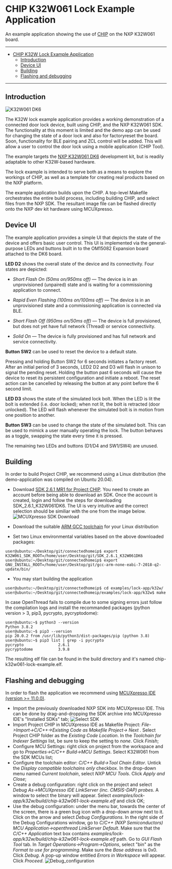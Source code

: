 # CHIP K32W061 Lock Example Application

An example application showing the use of
[CHIP](https://github.com/project-chip/connectedhomeip) on the NXP K32W061 board.

<hr>

-   [CHIP K32W Lock Example Application](#chip-k32w-lock-example-application)
    -   [Introduction](#introduction)
    -   [Device UI](#device-ui)
    -   [Building](#building)
    -   [Flashing and debugging](#flashdebug)
<hr>

<a name="intro"></a>

## Introduction

![K32W061 DK6](doc/images/k32w-dk6.jpg)

The K32W lock example application provides a working demonstration of a
connected door lock device, built using CHIP, and the NXP K32W061 SDK.
The functionality at this moment is limited and the demo app can be used
for changing the state of a door lock and also for factoryreset the board.
Soon, functionality for BLE pairing and ZCL control will be added. This
will allow a user to control the door lock using a mobile application (CHIP Tool).

The example targets the
[NXP K32W061 DK6](https://www.nxp.com/products/wireless/thread/k32w061-41-high-performance-secure-and-ultra-low-power-mcu-for-zigbeethread-and-bluetooth-le-5-0-with-built-in-nfc-option:K32W061_41)
development kit, but is readily adaptable to other K32W-based hardware.

The lock example is intended to serve both as a means to explore the workings of
CHIP, as well as a template for creating real products based on the NXP
platform.

The example application builds upon the CHIP. A top-level Makefile orchestrates
the entire build process, including building CHIP, and select files from the
NXP SDK. The resultant image file can be flashed directly onto the NXP dev
kit hardware using MCUXpresso.

## Device UI

The example application provides a simple UI that depicts the state of the
device and offers basic user control. This UI is implemented via the
general-purpose LEDs and buttons built in to the OM15082 Expansion board
attached to the DK6 board.

**LED D2** shows the overall state of the device and its connectivity. Four
states are depicted:

-   _Short Flash On (50ms on/950ms off)_ &mdash; The device is in an
    unprovisioned (unpaired) state and is waiting for a commissioning
    application to connect.

*   _Rapid Even Flashing (100ms on/100ms off)_ &mdash; The device is in an
    unprovisioned state and a commissioning application is connected via BLE.

-   _Short Flash Off (950ms on/50ms off)_ &mdash; The device is full
    provisioned, but does not yet have full network (Thread) or service
    connectivity.

*   _Solid On_ &mdash; The device is fully provisioned and has full network and
    service connectivity.

**Button SW2** can be used to reset the device to a default state.

Pressing and holding Button SW2 for 6 seconds initiates a factory reset. After an
initial period of 3 seconds, LED2 D2 and D3 will flash in unison to signal the
pending reset. Holding the button past 6 seconds will cause the device to reset
its persistent configuration and initiate a reboot. The reset action can be
cancelled by releasing the button at any point before the 6 second limit.

**LED D3** shows the state of the simulated lock bolt. When the LED is lit the
bolt is extended (i.e. door locked); when not lit, the bolt is retracted (door
unlocked). The LED will flash whenever the simulated bolt is in motion from one
position to another.

**Button SW3** can be used to change the state of the simulated bolt. This can be
used to mimick a user manually operating the lock. The button behaves as a
toggle, swapping the state every time it is pressed.

The remaining two LEDs and buttons (D1/D4 and SW1/SW4) are unused.

<a name="building"></a>

## Building
In order to build Project CHIP, we recommend using a Linux distribution
(the demo-application was compiled on Ubuntu 20.04).

- Download [SDK 2.6.1 MR1 for Project CHIP](https://mcuxpresso.nxp.com/).
You need to create an account before being able to download an SDK. Once the account
is created, login and follow the steps for downloading SDK_2.6.1_K32W061DK6. The UI
is very intuitive and the correct selection should be similiar with the one from
the image below. 
![MCUXpresso SDK Download](doc/images/mcux-sdk-download.JPG)

- Download the suitable [ARM GCC toolchain](https://developer.arm.com/tools-and-software/open-source-software/developer-tools/gnu-toolchain/gnu-rm/downloads/7-2018-q2-update)
for your Linux distribution

- Set two Linux environmental variables based on the above downloaded packages:
```
user@ubuntu:~/Desktop/git/connectedhomeip$ export K32W061_SDK_ROOT=/home/user/Desktop/git/SDK_2.6.1_K32W061DK6
user@ubuntu:~/Desktop/git/connectedhomeip$ export GNU_INSTALL_ROOT=/home/user/Desktop/git/gcc-arm-none-eabi-7-2018-q2-update/bin/
```

- You may start building the application
```
user@ubuntu:~/Desktop/git/connectedhomeip$ cd examples/lock-app/k32w/
user@ubuntu:~/Desktop/git/connectedhomeip/examples/lock-app/k32w$ make
```
In case OpenThread fails to compile due to some signing errors just follow
the compilation logs and install the recommanded packages (python version > 3, pip3, pycrypto, pycryptodome):

```
user@ubuntu:~$ python3 --version
Python 3.8.2
user@ubuntu:~$ pip3 --version
pip 20.0.2 from /usr/lib/python3/dist-packages/pip (python 3.8)
user@ubuntu:~$ pip3 list | grep -i pycrypto
pycrypto               2.6.1        
pycryptodome           3.9.8        
```

The resulting elf file can be found in the build directory and
it's named chip-k32w061-lock-example.elf.

## Flashing and debugging
In order to flash the application we recommend using [MCUXpresso IDE (version >= 11.0.0)](https://www.nxp.com/design/software/development-software/mcuxpresso-software-and-tools-/mcuxpresso-integrated-development-environment-ide:MCUXpresso-IDE?tab=Design_Tools_Tab).

- Import the previously downloaded NXP SDK into MCUXpresso IDE. This can be done by drag-and-dropping the SDK archive into MCUXpresso IDE's "Installed SDKs" tab;
![Select SDK](doc/images/select-sdk.JPG)
- Import Project CHIP in MCUXpresso IDE as Makefile Project: <i>File->Import->C/C++->Existing Code as Makefile Project-> Next </i>. Select Project CHIP folder as the <i>Existing Code Location</i>. In the <i>Toolchain for Indexer Settings </i> list, be sure to keep the setting to <i>none</i>. Click <i>Finish</i>;
- Configure MCU Settings: right click on project from the workspace and go to <i>Properties->C/C++ Build->MCU Settings</i>. Select K32W061 from the SDK MCUs list;
- Configure the toolchain editor: <i>C/C++ Build->Tool Chain Editor</i>. Untick the <i>Display compatible toolchains only</i> checkbox. In the drop-down menu named <i>Current toolchain</i>, select <i>NXP MCU Tools</i>. Click <i>Apply and Close</i>;
- Create a debug configuration: right click on the project and select <i>Debug As->MCUXpresso IDE LinkServer (inc. CMSIS-DAP) probes</i>. A window to select the binary will appear. Select <i>examples/lock-app/k32w/build/chip-k32w061-lock-example.elf</i> and click OK;
- Use the debug configuration: under the menu bar, towards the center of the screen, there is a green bug icon with a drop-down arrow next to it. Click on the arrow and select <i>Debug Configurations</i>. In the right side of the Debug Configurations window, go to <i>C/C++ (NXP Semiconductors) MCU Application->openthread LinkServer Default</i>. Make sure that the <i>C/C++ Application</i> text box contains <i>examples/lock-app/k32w/build/chip-k32w061-lock-example.elf</i> path. Go to <i>GUI Flash Tool</i> tab. In <i>Target Operations->Program->Options</i>, select "bin" as the <i>Format to use for programming</i>. Make sure the <i>Base address</i> is 0x0. Click <i>Debug</i>. A pop-up window entitled <i>Errors in Workspace</i> will appear. Click <i>Proceed</i>.
![Debug_configuration](doc/images/debg-conf.JPG)
